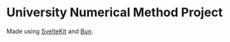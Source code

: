 # University Numerical Method Project

Made using [SvelteKit](https://kit.svelte.dev) and [Bun](https://bun.sh).
